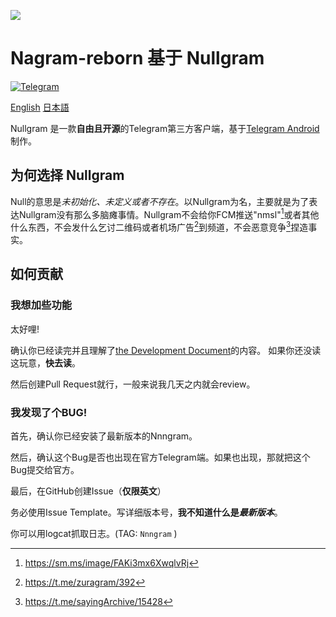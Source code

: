 ![](https://socialify.git.ci/PreviousAlone/Nnngram/image?description=1&forks=1&issues=1&name=1&owner=1&pulls=1&stargazers=1&theme=Dark)

# Nagram-reborn 基于 Nullgram
[![Telegram](https://img.shields.io/static/v1?label=Telegram&message=@Nnngram&color=0088cc)](https://t.me/Nnngram)

[English](README.md)  [日本語](README_JA.md)

Nullgram 是一款**自由且开源**的Telegram第三方客户端，基于[Telegram Android](https://play.google.com/store/apps/details?id=org.telegram.messenger)制作。

## 为何选择 Nullgram

Null的意思是*未初始化、未定义或者不存在*。以Nullgram为名，主要就是为了表达Nullgram没有那么多脑瘫事情。Nullgram不会给你FCM推送"nmsl"[^2]或者其他什么东西，不会发什么乞讨二维码或者机场广告[^4]到频道，不会恶意竞争[^5]捏造事实。

## 如何贡献

### 我想加些功能
太好哩!

确认你已经读完并且理解了[the Development Document](./docs/CONTRIBUTING.md)的内容。
如果你还没读这玩意，**快去读**。

然后创建Pull Request就行，一般来说我几天之内就会review。

### 我发现了个BUG!

首先，确认你已经安装了最新版本的Nnngram。

然后，确认这个Bug是否也出现在官方Telegram端。如果也出现，那就把这个Bug提交给官方。

最后，在GitHub创建Issue（**仅限英文**）

务必使用Issue Template。写详细版本号，**我不知道什么是*最新版本***。

你可以用logcat抓取日志。(TAG:  `Nnngram` )

[^1]: https://telegra.ph/%E6%9C%89%E5%85%B3-Nekogram-Lite-%E7%9A%84%E6%95%85%E4%BA%8B-04-09

[^2]:https://sm.ms/image/FAKi3mx6XwqlvRj

[^3]:https://t.me/NekogramX/418

[^4]:https://t.me/zuragram/392

[^5]:https://t.me/sayingArchive/15428
